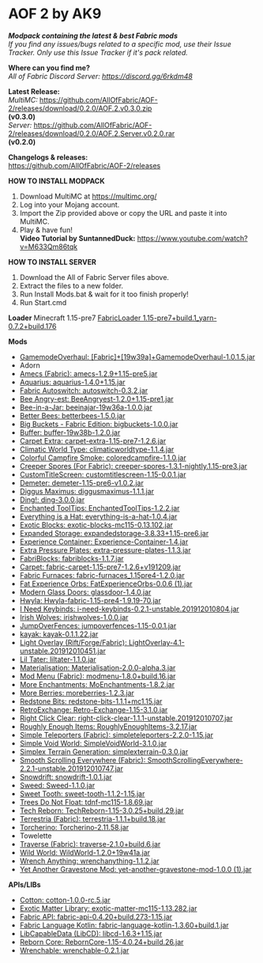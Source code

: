# AOF 2 by AK9	
***Modpack containing the latest &amp; best Fabric mods*** \
*If you find any issues/bugs related to a specific mod, use their Issue Tracker. Only use this Issue Tracker if it's pack related.* 

**Where can you find me?** \
*All of Fabric Discord Server: https://discord.gg/6rkdm48*	

**Latest Release:** \
*MultiMC:*
https://github.com/AllOfFabric/AOF-2/releases/download/0.2.0/AOF.2.v0.3.0.zip \
**(v0.3.0)**\
*Server:*
https://github.com/AllOfFabric/AOF-2/releases/download/0.2.0/AOF.2.Server.v0.2.0.rar \
**(v0.2.0)**


**Changelogs & releases:** \
https://github.com/AllOfFabric/AOF-2/releases	


**HOW TO INSTALL MODPACK**	
1. Download MultiMC at https://multimc.org/	
2. Log into your Mojang account.	
3. Import the Zip provided above or copy the URL and paste it into MultiMC.	
4. Play & have fun! \
**Video Tutorial by SuntannedDuck:**
https://www.youtube.com/watch?v=M633Qm86tqk	

**HOW TO INSTALL SERVER**	
1. Download the All of Fabric Server files above.	
2. Extract the files to a new folder.	
3. Run Install Mods.bat & wait for it too finish properly!
4. Run Start.cmd


**Loader**
Minecraft 1.15-pre7
[FabricLoader 1.15-pre7+build.1_yarn-0.7.2+build.176](https://fabricmc.net)

**Mods**
- [GamemodeOverhaul: [Fabric]+[19w39a]+GamemodeOverhaul-1.0.1.5.jar](https://www.curseforge.com/minecraft/mc-mods/gamemodeoverhaul)
- Adorn
- [Amecs (Fabric): amecs-1.2.9+1.15-pre5.jar](https://www.curseforge.com/minecraft/mc-mods/amecs)
- [Aquarius: aquarius-1.4.0+1.15.jar](https://www.curseforge.com/minecraft/mc-mods/aquarius)
- [Fabric Autoswitch: autoswitch-0.3.2.jar](https://www.curseforge.com/minecraft/mc-mods/fabric-autoswitch)
- [Bee Angry-est: BeeAngryest-1.2.0+1.15-pre1.jar](https://www.curseforge.com/minecraft/mc-mods/bee-angry-est)
- [Bee-in-a-Jar: beeinajar-19w36a-1.0.0.jar](https://www.curseforge.com/minecraft/mc-mods/bee-in-a-jar)
- [Better Bees: betterbees-1.5.0.jar](https://www.curseforge.com/minecraft/mc-mods/better-bees)
- [Big Buckets - Fabric Edition: bigbuckets-1.0.0.jar](https://www.curseforge.com/minecraft/mc-mods/bigbuckets-fabric)
- [Buffer: buffer-19w38b-1.2.0.jar](https://www.curseforge.com/minecraft/mc-mods/buffer)
- [Carpet Extra: carpet-extra-1.15-pre7-1.2.6.jar](https://www.curseforge.com/minecraft/mc-mods/carpet-extra)
- [Climatic World Type: climaticworldtype-1.1.4.jar](https://www.curseforge.com/minecraft/mc-mods/climatic-world-type)
- [Colorful Campfire Smoke: coloredcampfire-1.1.0.jar](https://www.curseforge.com/minecraft/mc-mods/colorful-campfire-smoke)
- [Creeper Spores (For Fabric): creeper-spores-1.3.1-nightly.1.15-pre3.jar](https://www.curseforge.com/minecraft/mc-mods/creeper-spores)
- [CustomTitleScreen: customtitlescreen-1.15-0.0.1.jar](https://www.curseforge.com/minecraft/mc-mods/customtitlescreen)
- [Demeter: demeter-1.15-pre6-v1.0.2.jar](https://www.curseforge.com/minecraft/mc-mods/demeter)
- [Diggus Maximus: diggusmaximus-1.1.1.jar](https://www.curseforge.com/minecraft/mc-mods/diggus-maximus)
- [Ding!: ding-3.0.0.jar](https://www.curseforge.com/minecraft/mc-mods/ding-fabric)
- [Enchanted ToolTips: EnchantedToolTips-1.2.2.jar](https://www.curseforge.com/minecraft/mc-mods/enchanted-tooltips)
- [Everything is a Hat: everything-is-a-hat-1.0.4.jar](https://www.curseforge.com/minecraft/mc-mods/everything-is-a-hat)
- [Exotic Blocks: exotic-blocks-mc115-0.13.102.jar](https://www.curseforge.com/minecraft/mc-mods/exotic-blocks)
- [Expanded Storage: expandedstorage-3.8.33+1.15-pre6.jar](https://www.curseforge.com/minecraft/mc-mods/expanded-storage)
- [Experience Container: Experience-Container-1.4.jar](https://www.curseforge.com/minecraft/mc-mods/experience-container)
- [Extra Pressure Plates: extra-pressure-plates-1.1.3.jar](https://www.curseforge.com/minecraft/mc-mods/extra-pressure-plates)
- [FabriBlocks: fabriblocks-1.1.7.jar](https://www.curseforge.com/minecraft/mc-mods/fabriblocks)
- [Carpet: fabric-carpet-1.15-pre7-1.2.6+v191209.jar](https://www.curseforge.com/minecraft/mc-mods/carpet)
- [Fabric Furnaces: fabric-furnaces_1.15pre4-1.2.0.jar](https://www.curseforge.com/minecraft/mc-mods/fabric-furnaces)
- [Fat Experience Orbs: FatExperienceOrbs-0.0.6 (1).jar](https://www.curseforge.com/minecraft/mc-mods/fat-experience-orbs)
- [Modern Glass Doors: glassdoor-1.4.0.jar](https://www.curseforge.com/minecraft/mc-mods/modern-glass-doors)
- [Hwyla: Hwyla-fabric-1.15-pre4-1.9.19-70.jar](https://www.curseforge.com/minecraft/mc-mods/hwyla)
- [I Need Keybinds: i-need-keybinds-0.2.1-unstable.201912010804.jar](https://www.curseforge.com/minecraft/mc-mods/i-need-keybinds)
- [Irish Wolves: irishwolves-1.0.0.jar](https://www.curseforge.com/minecraft/mc-mods/irish-wolves)
- [JumpOverFences: jumpoverfences-1.15-0.0.1.jar](https://www.curseforge.com/minecraft/mc-mods/jumpoverfences)
- [kayak: kayak-0.1.1.22.jar](https://www.curseforge.com/minecraft/mc-mods/kayak)
- [Light Overlay (Rift/Forge/Fabric): LightOverlay-4.1-unstable.201912010451.jar](https://www.curseforge.com/minecraft/mc-mods/light-overlay)
- [Lil Tater: liltater-1.1.0.jar](https://www.curseforge.com/minecraft/mc-mods/lil-tater)
- [Materialisation: Materialisation-2.0.0-alpha.3.jar](https://www.curseforge.com/minecraft/mc-mods/materialisation)
- [Mod Menu (Fabric): modmenu-1.8.0+build.16.jar](https://www.curseforge.com/minecraft/mc-mods/modmenu)
- [More Enchantments: MoEnchantments-1.8.2.jar](https://www.curseforge.com/minecraft/mc-mods/fabric-more-enchantments)
- [More Berries: moreberries-1.2.3.jar](https://www.curseforge.com/minecraft/mc-mods/more-berries)
- [Redstone Bits: redstone-bits-1.1.1+mc1.15.jar](https://www.curseforge.com/minecraft/mc-mods/redstone-bits)
- [RetroExchange: Retro-Exchange-1.15-3.1.0.jar](https://www.curseforge.com/minecraft/mc-mods/retroexchange)
- [Right Click Clear: right-click-clear-1.1.1-unstable.201912010707.jar](https://www.curseforge.com/minecraft/mc-mods/right-click-clear)
- [Roughly Enough Items: RoughlyEnoughItems-3.2.17.jar](https://www.curseforge.com/minecraft/mc-mods/roughly-enough-items)
- [Simple Teleporters (Fabric): simpleteleporters-2.2.0-1.15.jar](https://www.curseforge.com/minecraft/mc-mods/simple-teleporters-fabric)
- [Simple Void World: SimpleVoidWorld-3.1.0.jar](https://www.curseforge.com/minecraft/mc-mods/simple-void-world)
- [Simplex Terrain Generation: simplexterrain-0.3.0.jar](https://www.curseforge.com/minecraft/mc-mods/simplex-terrain-generation)
- [Smooth Scrolling Everywhere (Fabric): SmoothScrollingEverywhere-2.2.1-unstable.201912010747.jar](https://www.curseforge.com/minecraft/mc-mods/smooth-scrolling-everywhere-fabric)
- [Snowdrift: snowdrift-1.0.1.jar](https://www.curseforge.com/minecraft/mc-mods/snowdrift)
- [Sweed: Sweed-1.1.0.jar](https://www.curseforge.com/minecraft/mc-mods/sweed)
- [Sweet Tooth: sweet-tooth-1.1.2-1.15.jar](https://www.curseforge.com/minecraft/mc-mods/sweet-tooth)
- [Trees Do Not Float: tdnf-mc115-1.8.69.jar](https://www.curseforge.com/minecraft/mc-mods/trees-do-not-float)
- [Tech Reborn: TechReborn-1.15-3.0.25+build.29.jar](https://www.curseforge.com/minecraft/mc-mods/techreborn)
- [Terrestria (Fabric): terrestria-1.1.1+build.18.jar](https://www.curseforge.com/minecraft/mc-mods/terrestria)
- [Torcherino: Torcherino-2.11.58.jar](https://www.curseforge.com/minecraft/mc-mods/torcherino)
- Towelette
- [Traverse (Fabric): traverse-2.1.0+build.6.jar](https://www.curseforge.com/minecraft/mc-mods/traverse)
- [Wild World: WildWorld-1.2.0+19w41a.jar](https://www.curseforge.com/minecraft/mc-mods/wild-world)
- [Wrench Anything: wrenchanything-1.1.2.jar](https://www.curseforge.com/minecraft/mc-mods/wrench-anything)
- [Yet Another Gravestone Mod: yet-another-gravestone-mod-1.0.0 (1).jar](https://www.curseforge.com/minecraft/mc-mods/yet-another-gravestone-mod)

**APIs/LIBs**
- [Cotton: cotton-1.0.0-rc.5.jar](https://www.curseforge.com/minecraft/mc-mods/cotton)
- [Exotic Matter Library: exotic-matter-mc115-1.13.282.jar](https://www.curseforge.com/minecraft/mc-mods/exotic-matter-library)
- [Fabric API: fabric-api-0.4.20+build.273-1.15.jar](https://www.curseforge.com/minecraft/mc-mods/fabric-api)
- [Fabric Language Kotlin: fabric-language-kotlin-1.3.60+build.1.jar](https://www.curseforge.com/minecraft/mc-mods/fabric-language-kotlin)
- [LibCapableData (LibCD): libcd-1.6.3+1.15.jar](https://www.curseforge.com/minecraft/mc-mods/libcd)
- [Reborn Core: RebornCore-1.15-4.0.24+build.26.jar](https://www.curseforge.com/minecraft/mc-mods/reborncore)
- [Wrenchable: wrenchable-0.2.1.jar](https://www.curseforge.com/minecraft/mc-mods/wrenchable)
